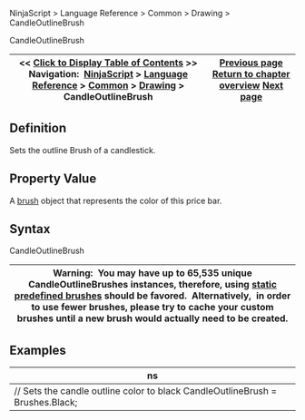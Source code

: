 ﻿
NinjaScript \> Language Reference \> Common \> Drawing \> CandleOutlineBrush

CandleOutlineBrush

| \<\< [Click to Display Table of Contents](candleoutlinebrush.md) \>\> **Navigation:**     [NinjaScript](ninjascript-1.md) \> [Language Reference](language_reference_wip-1.md) \> [Common](common-1.md) \> [Drawing](drawing-1.md) \> CandleOutlineBrush | [Previous page](barbrushes-1.md) [Return to chapter overview](drawing-1.md) [Next page](candleoutlinebrushes-1.md) |
| --- | --- |
## Definition
Sets the outline Brush of a candlestick. 
## 
## Property Value
A [brush](http://msdn.microsoft.com/en-us/library/system.windows.media.brush(v=vs.110).aspx) object that represents the color of this price bar.
 
## Syntax
CandleOutlineBrush
 

| Warning:  You may have up to 65,535 unique CandleOutlineBrushes instances, therefore, using [static predefined brushes](working_with_brushes-1.md) should be favored.  Alternatively,  in order to use fewer brushes, please try to cache your custom brushes until a new brush would actually need to be created. |
| --- |
## 
## 
## Examples

| ns |
| --- |
| // Sets the candle outline color to black CandleOutlineBrush \= Brushes.Black; |
